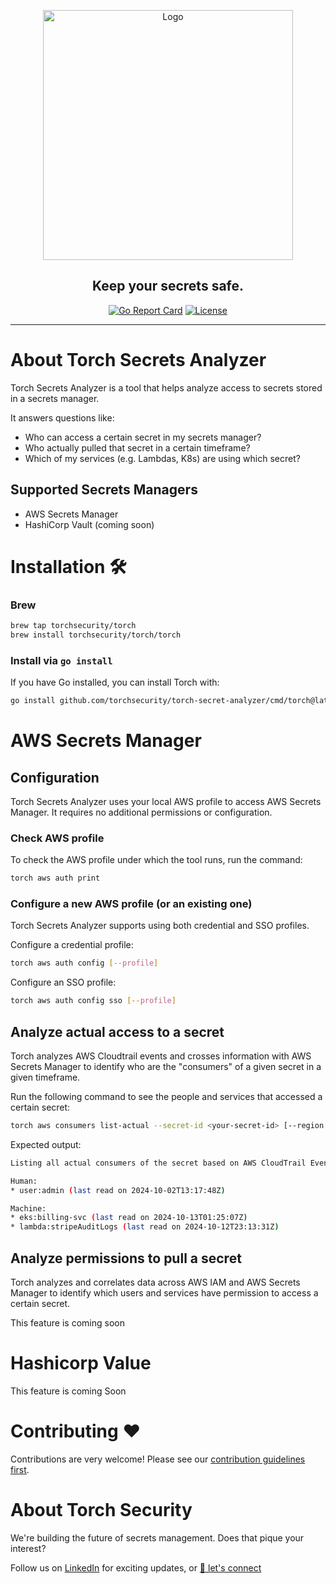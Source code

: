 <p align="center"> 
  <img alt="Logo" src="assets/torch-banner.png" height="400">
</p>  

<div align="center">

## Keep your secrets safe.

[![Go Report Card](https://goreportcard.com/badge/github.com/torchsecurity/torch-secret-analyzer)](https://goreportcard.com/report/github.com/torchsecurity/torch-secret-analyzer)
[![License](https://img.shields.io/badge/license-AGPL--3.0-brightgreen)](/LICENSE)

</div>

---

# About Torch Secrets Analyzer

Torch Secrets Analyzer is a tool that helps analyze access to secrets stored in a secrets manager.

It answers questions like:
- Who can access a certain secret in my secrets manager?
- Who actually pulled that secret in a certain timeframe?
- Which of my services (e.g. Lambdas, K8s) are using which secret?

## Supported Secrets Managers
- AWS Secrets Manager
- HashiCorp Vault (coming soon)

# Installation 🛠️

### Brew

```bash
brew tap torchsecurity/torch
brew install torchsecurity/torch/torch
```

### Install via `go install`

If you have Go installed, you can install Torch with:

```bash
go install github.com/torchsecurity/torch-secret-analyzer/cmd/torch@latest
```

# AWS Secrets Manager

## Configuration

Torch Secrets Analyzer uses your local AWS profile to access AWS Secrets Manager. It requires no additional permissions or configuration.

### Check AWS profile

To check the AWS profile under which the tool runs, run the command:

```bash
torch aws auth print
```

### Configure a new AWS profile (or an existing one)

Torch Secrets Analyzer supports using both credential and SSO profiles.

Configure a credential profile:

```bash
torch aws auth config [--profile]
```

Configure an SSO profile:

```bash
torch aws auth config sso [--profile]
```

## Analyze actual access to a secret

Torch analyzes AWS Cloudtrail events and crosses information with AWS Secrets Manager to identify who are the "consumers" of a given secret in a given timeframe.

Run the following command to see the people and services that accessed a certain secret:

```bash
torch aws consumers list-actual --secret-id <your-secret-id> [--region <aws-region>] [--profile <your-local-aws-profile-to-use>] [--days-back <14>]
```

Expected output:

```bash
Listing all actual consumers of the secret based on AWS CloudTrail Events, filtering for read events in the last 14 days...

Human:
* user:admin (last read on 2024-10-02T13:17:48Z)

Machine:
* eks:billing-svc (last read on 2024-10-13T01:25:07Z)
* lambda:stripeAuditLogs (last read on 2024-10-12T23:13:31Z)
```

## Analyze permissions to pull a secret

Torch analyzes and correlates data across AWS IAM and AWS Secrets Manager to identify which users and services have permission to access a certain secret.

This feature is coming soon

# Hashicorp Value

This feature is coming Soon

# Contributing :heart:

Contributions are very welcome! Please see our [contribution guidelines first](CONTRIBUTING.md).

# About Torch Security

We're building the future of secrets management. Does that pique your interest?

Follow us on [LinkedIn](https://www.linkedin.com/company/torchsec) for exciting updates, or [📧 let's connect](mailto:hello@torch.security)


